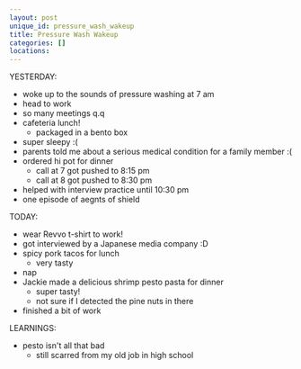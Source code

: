 ```yaml
---
layout: post
unique_id: pressure_wash_wakeup
title: Pressure Wash Wakeup
categories: []
locations: 
---
```


YESTERDAY:
* woke up to the sounds of pressure washing at 7 am
* head to work
* so many meetings q.q
* cafeteria lunch!
  * packaged in a bento box
* super sleepy :(
* parents told me about a serious medical condition for a family member :(
* ordered hi pot for dinner
  * call at 7 got pushed to 8:15 pm
  * call at 8 got pushed to 8:30 pm
* helped with interview practice until 10:30 pm
* one episode of aegnts of shield

TODAY:
* wear Revvo t-shirt to work!
* got interviewed by a Japanese media company :D
* spicy pork tacos for lunch
  * very tasty
* nap
* Jackie made a delicious shrimp pesto pasta for dinner
  * super tasty!
  * not sure if I detected the pine nuts in there
* finished a bit of work

LEARNINGS:
* pesto isn't all that bad
  * still scarred from my old job in high school
